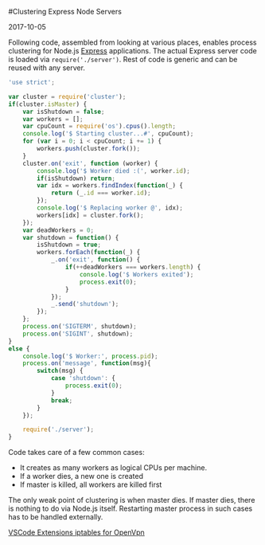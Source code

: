 #Clustering Express Node Servers

2017-10-05

<!--- tags: nodejs express -->

Following code, assembled from looking at various places, enables process clustering for Node.js [Express](https://expressjs.com/) applications. The actual Express server code is loaded via `require('./server')`. Rest of code is generic and can be reused with any server.

```javascript
'use strict';

var cluster = require('cluster');
if(cluster.isMaster) {
	var isShutdown = false;
	var workers = [];
	var cpuCount = require('os').cpus().length;
	console.log('$ Starting cluster...#', cpuCount);
	for (var i = 0; i < cpuCount; i += 1) {
		workers.push(cluster.fork());
	}
	cluster.on('exit', function (worker) {
		console.log('$ Worker died :(', worker.id);
		if(isShutdown) return;
		var idx = workers.findIndex(function(_) { 
			return (_.id === worker.id);
		});
		console.log('$ Replacing worker @', idx);
		workers[idx] = cluster.fork();
	});
	var deadWorkers = 0;
	var shutdown = function() {
		isShutdown = true;
		workers.forEach(function(_) {
			_.on('exit', function() {
				if(++deadWorkers === workers.length) {
					console.log('$ Workers exited');
					process.exit(0);
				}
			});
			_.send('shutdown');
		});
	};
	process.on('SIGTERM', shutdown);
	process.on('SIGINT', shutdown);
}
else {
	console.log('$ Worker:', process.pid);
	process.on('message', function(msg){
		switch(msg) {
			case 'shutdown': {
				process.exit(0);
			}
			break;
		}
	});

	require('./server');
}
```

Code takes care of a few common cases:

* It creates as many workers as logical CPUs per machine.
* If a worker dies, a new one is created
* If master is killed, all workers are killed first

The only weak point of clustering is when master dies. If master dies, there is nothing to do via Node.js itself. Restarting master process in such cases has to be handled externally.

<ins class='nfooter'><a rel='prev' id='fprev' href='#blog/2017/2017-10-08-VSCode-Extensions.md'>VSCode Extensions</a> <a rel='next' id='fnext' href='#blog/2017/2017-10-03-iptables-for-OpenVpn.md'>iptables for OpenVpn</a></ins>
